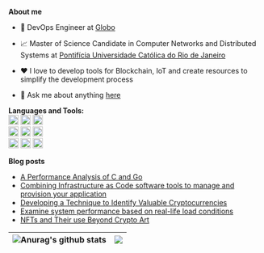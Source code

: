 

**About me**

- 💼 DevOps Engineer at [Globo](https://www.vempraglobo.com.br/conhecaaglobo/)

- 📈 Master of Science Candidate in Computer Networks and Distributed Systems at [Pontifícia Universidade Católica do Rio de Janeiro](https://www.timeshighereducation.com/world-university-rankings/pontifical-catholic-university-rio-de-janeiro-puc-rio)

- ❤️ I love to develop tools for Blockchain, IoT and create resources to simplify the development process

- 💬 Ask me about anything [here](https://github.com/matheusroleal/matheusroleal/issues)

**Languages and Tools:**  
<code><img height="20" src="https://img.shields.io/badge/Go-00ADD8?style=for-the-badge&logo=go&logoColor=white"></code>
<code><img height="20" src="https://img.shields.io/badge/C-00599C?style=for-the-badge&logo=c&logoColor=white"></code>
<code><img height="20" src="https://img.shields.io/badge/Python-FFD43B?style=for-the-badge&logo=python&logoColor=darkgreen"></code>
<br>
<code><img height="20" src="https://img.shields.io/badge/Solidity-e6e6e6?style=for-the-badge&logo=solidity&logoColor=black"></code>
<code><img height="20" src="https://img.shields.io/badge/Ethereum-3C3C3D?style=for-the-badge&logo=Ethereum&logoColor=white"></code>
<code><img height="20" src="https://img.shields.io/badge/iota-131F37?style=for-the-badge&logo=iota&logoColor=white"></code>
<br>
<code><img height="20" src="https://img.shields.io/badge/Google_Cloud-4285F4?style=for-the-badge&logo=google-cloud&logoColor=white"></code>
<code><img height="20" src="https://img.shields.io/badge/kubernetes-326ce5.svg?&style=for-the-badge&logo=kubernetes&logoColor=white"></code>
<code><img height="20" src="https://img.shields.io/badge/Nginx-009639?style=for-the-badge&logo=nginx&logoColor=white"></code>

**Blog posts**
<!-- BLOG-POST-LIST:START -->
- [A Performance Analysis of C and Go](https://blog.devgenius.io/a-performance-analysis-of-c-and-go-82a378be8c87?source=rss-6fafde0f4c15------2)
- [Combining Infrastructure as Code software tools to manage and provision your application](https://medium.com/nerd-for-tech/combining-infrastructure-as-code-software-tools-to-manage-and-provision-your-application-652e75eba235?source=rss-6fafde0f4c15------2)
- [Developing a Technique to Identify Valuable Cryptocurrencies](https://medium.com/geekculture/developing-a-technique-to-identify-valuable-cryptocurrencies-d1cf555795bf?source=rss-6fafde0f4c15------2)
- [Examine system performance based on real-life load conditions](https://medium.com/nerd-for-tech/examine-system-performance-based-on-real-life-load-conditions-8054521fefc7?source=rss-6fafde0f4c15------2)
- [NFTs and Their use Beyond Crypto Art](https://medium.com/nerd-for-tech/nfts-and-their-use-beyond-crypto-art-ae2a4931e5a3?source=rss-6fafde0f4c15------2)
<!-- BLOG-POST-LIST:END -->

| <a><img align="center" src="https://github-readme-stats.vercel.app/api?username=matheusroleal&show_icons=true&include_all_commits=true&theme=buefy&hide_border=true" alt="Anurag's github stats" /></a> | <a><img align="center" src="https://github-readme-streak-stats.herokuapp.com/?user=matheusroleal&layout=compact&theme=buefy&hide_border=true" /></a> |
| ------------- | ------------- |
